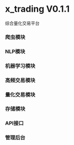 # x_trading V0.1.1
综合量化交易平台
### 爬虫模块
### NLP模块
### 机器学习模块
### 高频交易模块
### 量化交易模块
### 存储模块
### API接口
### 管理后台
